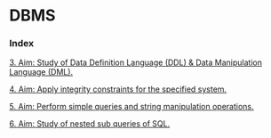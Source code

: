 # DBMS

### Index

[3. Aim: Study of Data Definition Language (DDL) & Data Manipulation Language (DML). ](https://github.com/NEWBIENOOB-0/compcodes/blob/main/dse/sem4/dbms/3.ddlandml.md)

[4. Aim: Apply integrity constraints for the specified system.](https://github.com/NEWBIENOOB-0/compcodes/blob/main/dse/sem4/dbms/4.constraints.md)

[5. Aim: Perform simple queries and string manipulation operations.](https://github.com/NEWBIENOOB-0/compcodes/blob/main/dse/sem4/dbms/5.manipulation.md)

[6. Aim: Study of nested sub queries of SQL.](https://github.com/NEWBIENOOB-0/compcodes/blob/main/dse/sem4/dbms/6.nested.md)
